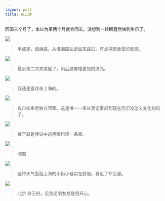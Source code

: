 ```yaml
---
layout: post
title: 在上海
---
```


回国三个月了，本以为呆两个月就会回去，没想到一转眼竟然快到生日了。

[![](https://c1.staticflickr.com/1/382/18805753194_10f485f3fb_c.jpg)](https://www.flickr.com/photos/ztpala/18805753194)

> 平成屋，西康路，从淮海路乱走回来路过，有点深夜食堂的感觉。

[![](https://c4.staticflickr.com/4/3703/19383389515_dbe623fbb7_c.jpg)](https://www.flickr.com/photos/ztpala/19383389515)

> 最近第二次来这里了，雨后这座楼更加的漂亮。

[![](https://c1.staticflickr.com/1/391/18762365963_394a2fe2b7_c.jpg)](https://www.flickr.com/photos/ztpala/18762365963)

> 我还是喜欢夜上海的。

[![](https://c1.staticflickr.com/1/305/19196816419_2a2cd6ea96_c.jpg)](https://www.flickr.com/photos/ztpala/19196816419)

> 夜市结束后独自回家。这是唯一一条从我记事起到现在仍旧没怎么变化的街了。

[![](https://c1.staticflickr.com/1/474/19357165236_2cfdec2ec5_c.jpg)](https://www.flickr.com/photos/ztpala/19357165236)

> 楼下就是传说中的黑暗料理一条街。

[![](https://c1.staticflickr.com/1/435/19383041745_b836668389_c.jpg)](https://www.flickr.com/photos/ztpala/19383041745)

> 浦图

[![](https://c1.staticflickr.com/1/497/19195470668_38e59ac34e_c.jpg)](https://www.flickr.com/photos/ztpala/19195470668)

> 这种天气逛逛上海的小街小巷实在舒服。暴走了12公里。

[![](https://c1.staticflickr.com/1/320/19197558289_f6c6843b8b_c.jpg)](https://www.flickr.com/photos/ztpala/19197558289)

> 北京 恭王府。见到老朋友总是很开心。
